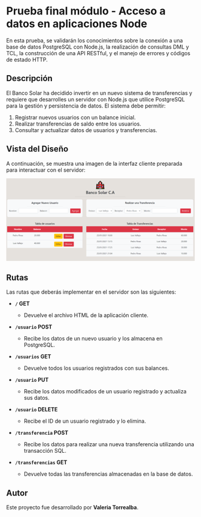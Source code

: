 # Prueba final módulo - Acceso a datos en aplicaciones Node

En esta prueba, se validarán los conocimientos sobre la conexión a una base de datos PostgreSQL con Node.js, la realización de consultas DML y TCL, la construcción de una API RESTful, y el manejo de errores y códigos de estado HTTP.

## Descripción

El Banco Solar ha decidido invertir en un nuevo sistema de transferencias y requiere que desarrolles un servidor con Node.js que utilice PostgreSQL para la gestión y persistencia de datos. El sistema debe permitir:

1. Registrar nuevos usuarios con un balance inicial.
2. Realizar transferencias de saldo entre los usuarios.
3. Consultar y actualizar datos de usuarios y transferencias.

## Vista del Diseño

A continuación, se muestra una imagen de la interfaz cliente preparada para interactuar con el servidor:

![banco](screenshot/banco.png)

## Rutas

Las rutas que deberás implementar en el servidor son las siguientes:

- **`/` GET**
  - Devuelve el archivo HTML de la aplicación cliente.

- **`/usuario` POST**
  - Recibe los datos de un nuevo usuario y los almacena en PostgreSQL.

- **`/usuarios` GET**
  - Devuelve todos los usuarios registrados con sus balances.

- **`/usuario` PUT**
  - Recibe los datos modificados de un usuario registrado y actualiza sus datos.

- **`/usuario` DELETE**
  - Recibe el ID de un usuario registrado y lo elimina.

- **`/transferencia` POST**
  - Recibe los datos para realizar una nueva transferencia utilizando una transacción SQL.

- **`/transferencias` GET**
  - Devuelve todas las transferencias almacenadas en la base de datos.

## Autor

Este proyecto fue desarrollado por **Valeria Torrealba**.
